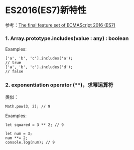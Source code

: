 # ES2016(ES7)新特性

参考：[The final feature set of ECMAScript 2016 (ES7)](http://2ality.com/2016/01/ecmascript-2016.html)

### 1. Array.prototype.includes(value : any) : boolean

Examples:
```
['a', 'b', 'c'].includes('a');
// true
['a', 'b', 'c'].includes('d');
// false
```

### 2. exponentiation operator (**)，求幂运算符

类似：
```
Math.pow(3, 2); // 9
```

Examples:
```
let squared = 3 ** 2; // 9

let num = 3;
num **= 2;
console.log(num); // 9
```
